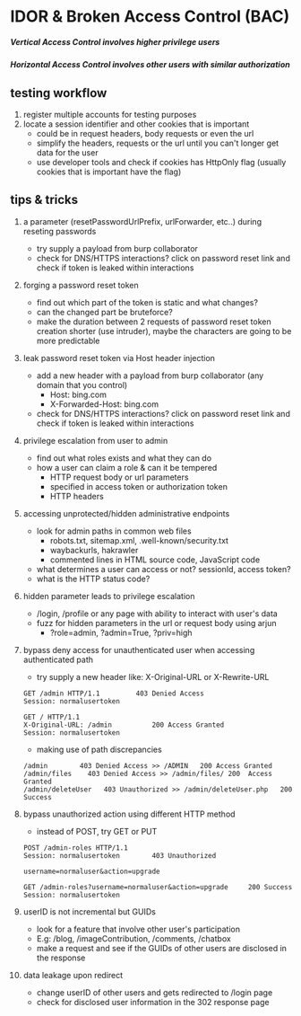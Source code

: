 # IDOR & Broken Access Control (BAC)

##### Vertical Access Control involves higher privilege users
##### Horizontal Access Control involves other users with similar authorization

## testing workflow
1. register multiple accounts for testing purposes
2. locate a session identifier and other cookies that is important
	- could be in request headers, body requests or even the url
	- simplify the headers, requests or the url until you can't longer get data for the user
	- use developer tools and check if cookies has HttpOnly flag (usually cookies that is important have the flag)

## tips & tricks
1. a parameter (resetPasswordUrlPrefix, urlForwarder, etc..) during reseting passwords
	- try supply a payload from burp collaborator
	- check for DNS/HTTPS interactions? click on password reset link and check if token is leaked within interactions
2. forging a password reset token
	- find out which part of the token is static and what changes?
	- can the changed part be bruteforce?
	- make the duration between 2 requests of password reset token creation shorter (use intruder), maybe the characters are going to be more predictable
3. leak password reset token via Host header injection
	- add a new header with a payload from burp collaborator (any domain that you control)
		- Host: bing.com
		- X-Forwarded-Host: bing.com
	- check for DNS/HTTPS interactions? click on password reset link and check if token is leaked within interactions
4. privilege escalation from user to admin
	- find out what roles exists and what they can do
	- how a user can claim a role & can it be tempered
		- HTTP request body or url parameters
		- specified in access token or authorization token
		- HTTP headers
5. accessing unprotected/hidden administrative endpoints
	- look for admin paths in common web files
		- robots.txt, sitemap.xml, .well-known/security.txt
		- waybackurls, hakrawler
		- commented lines in HTML source code, JavaScript code
	- what determines a user can access or not? sessionId, access token?
	- what is the HTTP status code?
6. hidden parameter leads to privilege escalation
	- /login, /profile or any page with ability to interact with user's data
	- fuzz for hidden parameters in the url or request body using arjun
		- ?role=admin, ?admin=True, ?priv=high
7. bypass deny access for unauthenticated user when accessing authenticated path
	- try supply a new header like: X-Original-URL or X-Rewrite-URL
	```
	GET /admin HTTP/1.1			403 Denied Access
	Session: normalusertoken
	```
	```
	GET / HTTP/1.1
 	X-Original-URL: /admin			200 Access Granted
	Session: normalusertoken
	```
 	- making use of path discrepancies
	```
 	/admin 	      403 Denied Access >> /ADMIN 	200 Access Granted
 	/admin/files 	403 Denied Access >> /admin/files/ 200 	Access Granted
 	/admin/deleteUser	403 Unauthorized >> /admin/deleteUser.php	200 Success
 8. bypass unauthorized action using different HTTP method
	- instead of POST, try GET or PUT
	```
 	POST /admin-roles HTTP/1.1
 	Session: normalusertoken		403 Unauthorized

 	username=normaluser&action=upgrade
 	```
 	```
  	GET /admin-roles?username=normaluser&action=upgrade		200 Success
  	Session: normalusertoken
  	```
 9. userID is not incremental but GUIDs
	- look for a feature that involve other user's participation
	- E.g: /blog, /imageContribution, /comments, /chatbox
	- make a request and see if the GUIDs of other users are disclosed in the response

11. data leakage upon redirect
	- change userID of other users and gets redirected to /login page
	- check for disclosed user information in the 302 response page
